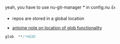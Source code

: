 

yeah, you have to
use nu-git-manager *
in config.nu 👍

* repos are stored in a global location

* [antoine note on location of glob functionality](https://github.com/amtoine/nu-git-manager/blob/main/nu-git-manager/fs/store.nu#L39)

```rust
glob  **/*HEAD
```
